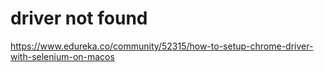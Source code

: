 # driver not found
https://www.edureka.co/community/52315/how-to-setup-chrome-driver-with-selenium-on-macos
